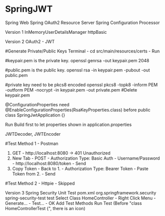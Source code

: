 # SpringJWT

Spring Web
Spring OAuth2 Resource Server
Spring Configuration Processor

Version 1
InMemoryUserDetailsManager
httpBasic

Version 2
OAuth2 - JWT 

#Generate Private/Public Keys
Terminal - cd src/main/resources/certs - Run

#keypair.pem is the private key.
openssl genrsa -out keypair.pem 2048

#public.pem is the public key.
openssl rsa -in keypair.pem -pubout -out public.pem

#private key need to be pkcs8 encoded
openssl pkcs8 -topk8 -inform PEM -outform PEM -nocrypt -in keypair.pem -out private.pem
#Delete keypair.pem

@ConfigurationProperties need @EnableConfigurationProperties(RsaKeyProperties.class) before public class SpringJwtApplication {}

Run Build first to let properties shown in application.properties

JWTDecoder, JWTEncoder

#Test Method 1 - Postman
1. GET - http://localhost:8080 -> 401 Unauthorized
2. New Tab - POST - Authorization Type: Basic Auth - Username/Password - http://localhost:8080/token - Send
3. Copy Token - Back to 1. - Authorization Type: Bearer Token - Paste Token from 2. - Send

#Test Method 2 - Httpie - Skipped

Version 3
Spring Security Unit Test
pom.xml
    <dependency>
        <groupId>org.springframework.security</groupId>
        <artifactId>spring-security-test</artifactId>
        <scope>test</scope>
    </dependency>
Select Class HomeController - Right Click Menu - Generate... - Test... - OK
Add Test Methods
Run Test (Before "class HomeControllerTest {", there is an icon)

